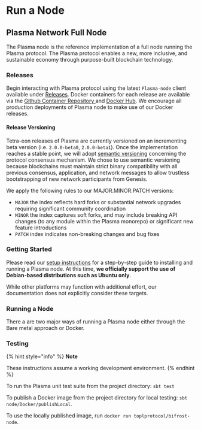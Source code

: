 # Run a Node

## Plasma Network Full Node

The Plasma node is the reference implementation of a full node running the Plasma protocol. The Plasma protocol enables a new, more inclusive, and sustainable economy through purpose-built blockchain technology.

### Releases

Begin interacting with Plasma protocol using the latest `Plasma-node` client available under [Releases](https://github.com/PlasmaLaboratories/plasma-node/releases/latest). Docker containers for each release are available via the [Github Container Repository](https://github.com/PlasmaLaboratories/plasma-node)[ ](https://github.com/PlasmaLaboratories/plasma-node)and [Docker Hub](https://hub.docker.com/r/stratalab/plasma-node/tags). We encourage all production deployments of Plasma node to make use of our Docker releases.

#### Release Versioning

Tetra-eon releases of Plasma are currently versioned on an incrementing beta version (i.e. `2.0.0-beta0`, `2.0.0-beta1`). Once the implementation reaches a stable point, we will adopt [semantic versioning](https://semver.org/) concerning the protocol consensus mechanism. We chose to use semantic versioning because blockchains must maintain strict binary compatibility with all previous consensus, application, and network messages to allow trustless bootstrapping of new network participants from Genesis.

We apply the following rules to our MAJOR.MINOR.PATCH versions:

* `MAJOR` the index reflects hard forks or substantial network upgrades requiring significant community coordination
* `MINOR` the index captures soft forks, and may include breaking API changes (to any module within the Plasma monorepo) or significant new feature introductions
* `PATCH` index indicates non-breaking changes and bug fixes

### Getting Started

Please read our [setup instructions](./) for a step-by-step guide to installing and running a Plasma node. At this time, **we officially support the use of Debian-based distributions such as Ubuntu only**.&#x20;

While other platforms may function with additional effort, our documentation does not explicitly consider these targets.

### Running a Node

There a are two major ways of running a Plasma node either through the Bare metal approach or Docker.

### Testing

{% hint style="info" %}
**Note**

These instructions assume a working development environment.
{% endhint %}

To run the Plasma unit test suite from the project directory: `sbt test`

To publish a Docker image from the project directory for local testing: `sbt node/Docker/publishLocal`.&#x20;

To use the locally published image, run `docker run toplprotocol/bifrost-node`.

